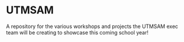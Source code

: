 # UTMSAM
A repository for the various workshops and projects the UTMSAM exec team will be creating to showcase this coming school year!

